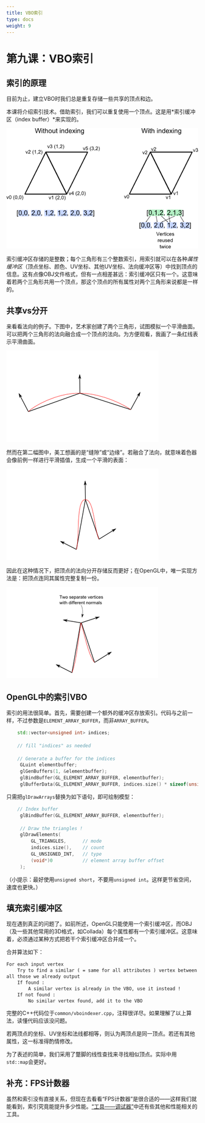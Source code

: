 ```yaml
---
title: VBO索引
type: docs
weight: 9
---
```



第九课：VBO索引
===

索引的原理
---
目前为止，建立VBO时我们总是重复存储一些共享的顶点和边。

本课将介绍索引技术。借助索引，我们可以重复使用一个顶点。这是用*索引缓冲区（index buffer）*来实现的。

![indexing1.png](./res/indexing1.png)

索引缓冲区存储的是整数；每个三角形有三个整数索引，用索引就可以在各种*属性缓冲区*（顶点坐标、颜色、UV坐标、其他UV坐标、法向缓冲区等）中找到顶点的信息。这有点像OBJ文件格式，但有一点相差甚远：索引缓冲区只有一个。这意味着若两个三角形共用一个顶点，那这个顶点的所有属性对两个三角形来说都是一样的。

共享vs分开
---
来看看法向的例子。下图中，艺术家创建了两个三角形，试图模拟一个平滑曲面。可以把两个三角形的法向融合成一个顶点的法向。为方便观看，我画了一条红线表示平滑曲面。

![goodsmooth](./res/goodsmooth.png)

然而在第二幅图中，美工想画的是“缝隙”或“边缘”。若融合了法向，就意味着色器会像前例一样进行平滑插值，生成一个平滑的表面：

![badmooth](./res/badmooth.png)

因此在这种情况下，把顶点的法向分开存储反而更好；在OpenGL中，唯一实现方法是：把顶点连同其属性完整复制一份。

![spiky](./res/spiky.png)

OpenGL中的索引VBO
---
索引的用法很简单。首先，需要创建一个额外的缓冲区存放索引。代码与之前一样，不过参数是`ELEMENT_ARRAY_BUFFER`，而非`ARRAY_BUFFER`。

```cpp
    std::vector<unsigned int> indices;
 
    // fill "indices" as needed
     
    // Generate a buffer for the indices
     GLuint elementbuffer;
     glGenBuffers(1, &elementbuffer);
     glBindBuffer(GL_ELEMENT_ARRAY_BUFFER, elementbuffer);
     glBufferData(GL_ELEMENT_ARRAY_BUFFER, indices.size() * sizeof(unsigned int), &indices[0], GL_STATIC_DRAW);
```

只需把`glDrawArrays`替换为如下语句，即可绘制模型：

```cpp
    // Index buffer
     glBindBuffer(GL_ELEMENT_ARRAY_BUFFER, elementbuffer);
     
     // Draw the triangles !
     glDrawElements(
         GL_TRIANGLES,      // mode
         indices.size(),    // count
         GL_UNSIGNED_INT,   // type
         (void*)0           // element array buffer offset
     );
```
（小提示：最好使用`unsigned short`，不要用`unsigned int`。这样更节省空间，速度也更快。）

填充索引缓冲区
---
现在遇到真正的问题了。如前所述，OpenGL只能使用一个索引缓冲区，而OBJ（及一些其他常用的3D格式，如Collada）每个属性都有一个索引缓冲区。这意味着，必须通过某种方式把若干个索引缓冲区合并成一个。

合并算法如下：

    For each input vertex
        Try to find a similar ( = same for all attributes ) vertex between all those we already output
        If found :
            A similar vertex is already in the VBO, use it instead !
        If not found :
            No similar vertex found, add it to the VBO


完整的C++代码位于`common/vboindexer.cpp`，注释很详尽。如果理解了以上算法，读懂代码应该没问题。

若两顶点的坐标、UV坐标和法线都相等，则认为两顶点是同一顶点。若还有其他属性，这一标准得酌情修改。

为了表述的简单，我们采用了蹩脚的线性查找来寻找相似顶点。实际中用`std::map`会更好。

补充：FPS计数器
---
虽然和索引没有直接关系，但现在去看看“FPS计数器”是很合适的——这样我们就能看到，索引究竟能提升多少性能。[“工具——调试器”](http://www.opengl-tutorial.org/miscellaneous/useful-tools-links/#header-4)中还有些其他和性能相关的工具。

